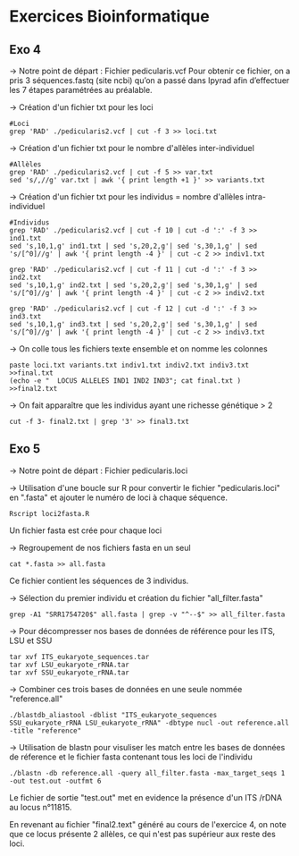 # Exercices Bioinformatique
## Exo 4

→ Notre point de départ : Fichier pedicularis.vcf
Pour obtenir ce fichier, on a pris 3 séquences.fastq (site ncbi) qu’on a passé dans Ipyrad afin d’effectuer les 7 étapes paramétrées au préalable.

→ Création d'un fichier txt pour les loci
```
#Loci
grep 'RAD' ./pedicularis2.vcf | cut -f 3 >> loci.txt
```


→ Création d'un fichier txt pour le nombre d'allèles inter-individuel
```
#Allèles
grep 'RAD' ./pedicularis2.vcf | cut -f 5 >> var.txt
sed 's/,//g' var.txt | awk '{ print length +1 }' >> variants.txt
```

→ Création d'un fichier txt pour les individus = nombre d'allèles intra-individuel
```
#Individus 
grep 'RAD' ./pedicularis2.vcf | cut -f 10 | cut -d ':' -f 3 >> ind1.txt
sed 's,10,1,g' ind1.txt | sed 's,20,2,g'| sed 's,30,1,g' | sed 's/[^0]//g' | awk '{ print length -4 }' | cut -c 2 >> indiv1.txt
 
grep 'RAD' ./pedicularis2.vcf | cut -f 11 | cut -d ':' -f 3 >> ind2.txt
sed 's,10,1,g' ind2.txt | sed 's,20,2,g'| sed 's,30,1,g' | sed 's/[^0]//g' | awk '{ print length -4 }' | cut -c 2 >> indiv2.txt
 
grep 'RAD' ./pedicularis2.vcf | cut -f 12 | cut -d ':' -f 3 >> ind3.txt
sed 's,10,1,g' ind3.txt | sed 's,20,2,g'| sed 's,30,1,g' | sed 's/[^0]//g' | awk '{ print length -4 }' | cut -c 2 >> indiv3.txt
```

→ On colle tous les fichiers texte ensemble et on nomme les colonnes
```
paste loci.txt variants.txt indiv1.txt indiv2.txt indiv3.txt >>final.txt
(echo -e "  LOCUS ALLELES IND1 IND2 IND3"; cat final.txt ) >>final2.txt
```

→ On fait apparaître que les individus ayant une richesse génétique > 2
```
cut -f 3- final2.txt | grep '3' >> final3.txt 
```


## Exo 5
-> Notre point de départ : Fichier pedicularis.loci

-> Utilisation d'une boucle sur R pour convertir le fichier "pedicularis.loci" en ".fasta" et ajouter le numéro de loci à chaque séquence.
```
Rscript loci2fasta.R
```
Un fichier fasta est crée pour chaque loci

-> Regroupement de nos fichiers fasta en un seul
```
cat *.fasta >> all.fasta
```
Ce fichier contient les séquences de 3 individus.

-> Sélection du premier individu et création du fichier "all_filter.fasta" 
```
grep -A1 "SRR1754720$" all.fasta | grep -v "^--$" >> all_filter.fasta
```
-> Pour décompresser nos bases de données de référence pour les ITS, LSU et SSU
```
tar xvf ITS_eukaryote_sequences.tar
tar xvf LSU_eukaryote_rRNA.tar
tar xvf SSU_eukaryote_rRNA.tar
```

-> Combiner ces trois bases de données en une seule nommée "reference.all"
```
./blastdb_aliastool -dblist "ITS_eukaryote_sequences SSU_eukaryote_rRNA LSU_eukaryote_rRNA" -dbtype nucl -out reference.all -title "reference"
```

-> Utilisation de blastn pour visuliser les match entre les bases de données de réference et le fichier fasta contenant tous les loci de l'individu
```
./blastn -db reference.all -query all_filter.fasta -max_target_seqs 1 -out test.out -outfmt 6
```

Le fichier de sortie "test.out" met en evidence la présence d'un ITS /rDNA au locus n°11815.

En revenant au fichier "final2.text" généré au cours de l'exercice 4, on note que ce locus présente 2 allèles, ce qui n'est pas supérieur aux reste des loci.
